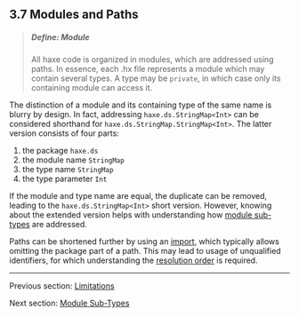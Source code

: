 ## 3.7 Modules and Paths

> ##### Define: Module
>
> All haxe code is organized in modules, which are addressed using paths. In essence, each .hx file represents a module which may contain several types. A type may be `private`, in which case only its containing module can access it.


The distinction of a module and its containing type of the same name is blurry by design. In fact, addressing `haxe.ds.StringMap<Int>` can be considered shorthand for `haxe.ds.StringMap.StringMap<Int>`. The latter version consists of four parts:



1. the package `haxe.ds`
2. the module name `StringMap`
3. the type name `StringMap`
4. the type parameter `Int`


If the module and type name are equal, the duplicate can be removed, leading to the `haxe.ds.StringMap<Int>` short version. However, knowing about the extended version helps with understanding how [module sub-types](3.7.1-Module_Sub-Types.md) are addressed.

Paths can be shortened further by using an [import](3.7.2-Import.md), which typically allows omitting the package part of a path. This may lead to usage of unqualified identifiers, for which understanding the [resolution order](3.7.3-Resolution_Order.md) is required.

---

Previous section: [Limitations](3.6.2-Limitations.md)

Next section: [Module Sub-Types](3.7.1-Module_Sub-Types.md)